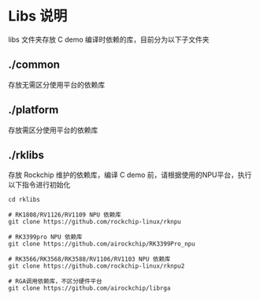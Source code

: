 # Libs 说明

libs 文件夹存放 C demo 编译时依赖的库，目前分为以下子文件夹



## ./common

存放无需区分使用平台的依赖库



## ./platform

存放需区分使用平台的依赖库



## ./rklibs

存放 Rockchip 维护的依赖库，编译 C demo 前，请根据使用的NPU平台，执行以下指令进行初始化

```
cd rklibs

# RK1808/RV1126/RV1109 NPU 依赖库
git clone https://github.com/rockchip-linux/rknpu

# RK3399pro NPU 依赖库
git clone https://github.com/airockchip/RK3399Pro_npu

# RK3566/RK3568/RK3588/RV1106/RV1103 NPU 依赖库
git clone https://github.com/rockchip-linux/rknpu2

# RGA调用依赖库，不区分硬件平台
git clone https://github.com/airockchip/librga
```

